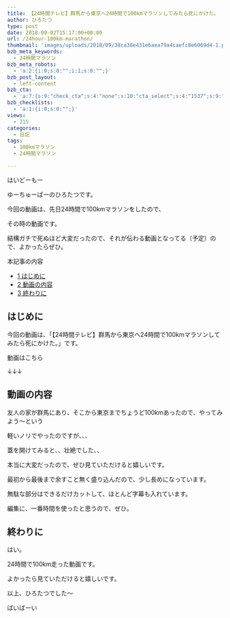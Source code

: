 ```yaml
---
title: 【24時間テレビ】群馬から東京へ24時間で100kmマラソンしてみたら死にかけた。
author: ひろたつ
type: post
date: 2018-09-02T15:17:00+00:00
url: /24hour-100km-marathon/
thumbnail: 'images/uploads/2018/09/38ca38e431e6aea79a4caefc8e6069d4-1.png?fit=304%2C171&ssl=1'
bzb_meta_keywords:
  - 24時間マラソン
bzb_meta_robots:
  - 'a:2:{i:0;s:0:"";i:1;s:0:"";}'
bzb_post_layout:
  - left-content
bzb_cta:
  - 'a:7:{s:9:"check_cta";s:4:"none";s:10:"cta_select";s:4:"1537";s:9:"org_title";s:0:"";s:9:"org_image";s:0:"";s:11:"org_content";s:0:"";s:15:"org_button_text";s:0:"";s:14:"org_button_url";s:0:"";}'
bzb_checklists:
  - 'a:1:{i:0;s:0:"";}'
views:
  - 215
categories:
  - 日記
tags:
  - 100kmマラソン
  - 24時間マラソン

---
```

はいどーもー
  
ゆーちゅーばーのひろたつです。

今回の動画は、先日24時間で100kmマラソンをしたので、
  
その時の動画です。

結構ガチで死ぬほど大変だったので、それが伝わる動画となってる（予定）ので、よかったらぜひ。

<!--more-->

<div id="toc_container" class="toc_transparent no_bullets">
  <p class="toc_title">
    本記事の内容
  </p>
  
  <ul class="toc_list">
    <li>
      <a href="#i"><span class="toc_number toc_depth_1">1</span> はじめに</a>
    </li>
    <li>
      <a href="#i-2"><span class="toc_number toc_depth_1">2</span> 動画の内容</a>
    </li>
    <li>
      <a href="#i-3"><span class="toc_number toc_depth_1">3</span> 終わりに</a>
    </li>
  </ul>
</div>

## <span id="i">はじめに</span>

今回の動画は、「【24時間テレビ】群馬から東京へ24時間で100kmマラソンしてみたら死にかけた。」です。

動画はこちら
  
↓↓↓
  

## <span id="i-2">動画の内容</span>

友人の家が群馬にあり、そこから東京までちょうど100kmあったので、やってみよう〜という
  
軽いノリでやったのですが、、、

蓋を開けてみると、、壮絶でした、、

本当に大変だったので、ぜひ見ていただけると嬉しいです。

最初から最後まで余すこと無く盛り込んだので、少し長めになっています。

無駄な部分はできるだけカットして、ほとんど字幕も入れています。

編集に、一番時間を使ったと思うので、ぜひ。

## <span id="i-3">終わりに</span>

はい。
  
24時間で100km走った動画です。
  
よかったら見ていただけると嬉しいです。

以上、ひろたつでした〜
  
ばいばーい

<div style="font-size: 0px; height: 0px; line-height: 0px; margin: 0; padding: 0; clear: both;">
</div>
